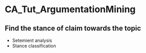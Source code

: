# CA_Tut_ArgumentationMining


## Find the stance of claim towards the topic
- Setemient analysis
- Stance classification
